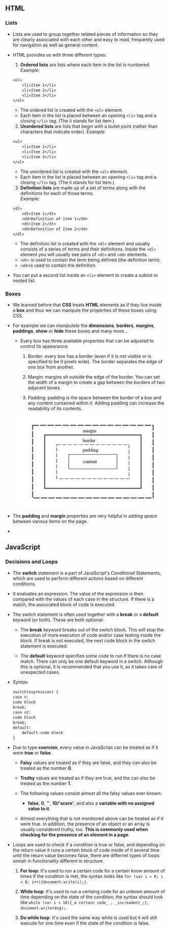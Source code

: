 ## HTML  

### Lists  

* Lists are used to group together related pieces of information so they are clearly associated with each other and easy to read, frequently used for navigation as well as general content.

* HTML provides us with three different types:

  1. **Ordered lists** are lists where each item in the list is numbered.  
    *Example:*
    ```
    <ol>
        <li>Item 1</li>
        <li>Item 2</li>
        <li>Item 3</li>
    </ol>

    ```  
     * The ordered list is created with the `<ol>` element.
     * Each item in the list is placed between an opening `<li>` tag and a closing `</li>` tag. (The li stands for list item.)


  2. **Unordered lists** are lists that begin with a bullet point (rather than characters that indicate order).
    *Example:* 
    ```
    <ul>
        <li>Item 1</li>
        <li>Item 2</li>
        <li>Item 3</li>
    </ul>
    
    ```  
     * The unordered list is created with the `<ul>` element.
     * Each item in the list is placed between an opening `<li>` tag and a closing `</li>` tag. (The li stands for list item.)


  3. **Definition lists** are made up of a set of terms along with the definitions for each of those terms.  
    *Example:*  
    ```
    <dl>
        <dt>Item 1</dt>
        <dd>Definition of item 1</dd>
        <dt>Item 2</dt>
        <dd>Defenition of Item 2</dd>
    </dl>
    
    ```  
     * The definition list is created with the `<dl>` element and usually consists of a series of terms and their definitions. Inside the `<dl>` element you will usually see pairs of `<dt>` and `<dd>` elements. 
     * `<dt>` is used to contain the term being defined (the definition term).
     * `<dd>`is used to contain the definition.  

* You can put a second list inside an `<li>` element to create a sublist or nested list.  


### Boxes  

* We learned before that **CSS** treats **HTML** elements as if they live inside a **box** and thux we can manipule the properties of these boxes using CSS.  

* For example we can *manipulate* the **dimensions**, **borders**, **margins**, **paddings**, **show** or **hide** these boxes and many more... 

  * Every box has three available properties that can be adjusted to control its appearance:

    1. Border: every box has a border (even if it is not visible or is specified to be 0 pixels wide). The border separates the edge of one box from another.

    2. Margin: margins sit outside the edge of the border. You can set the width of a margin to create a gap between the borders of two adjacent boxes.

    3. Padding: padding is the space between the border of a box and any content contained within it. Adding padding can increase the readability of its contents. 

    ![IMG](box-model.png)  

* The **padding** and **margin** properties are very helpful in adding *space* between various items on the page.

* 

## JavaScript  

### Decisions and Loops

* The **switch** statement is a part of JavaScript's *Conditional* Statements, which are used to perform different actions based on different conditions.  

* It evaluates an expression. The value of the expression is then compared with the values of each case in the structure. If there is a match, the associated block of code is executed.  

* The switch statement is often used together with a **break** or a **default** keyword (or both). These are both optional:

  * The **break** keyword breaks out of the switch block. This will stop the execution of more execution of code and/or case testing inside the block. If break is not executed, the next code block in the switch statement is executed.

  * The **default** keyword specifies some code to run if there is no case match. There can only be one default keyword in a switch. Although this is optional, it is recommended that you use it, as it takes care of unexpected cases.

* *Syntax:*

    ```
    switch(expression) {
    case n:
    code block
    break;
    case n2:
    code block
    break;
    default:
        default-code block
    }

    ```  

* Due to type **coercion**, every value in JavaScript can be treated as if it were **true** or **false**.  

  * **Falsy** values are treated as if they are false, and they can also be treated as the number **0**.  

  * **Truthy** values are treated as if they are true, and the can also be treated as the number **1**.

  * The following values consist almost all the falsy values ever known:
    
    * **false**, **0**, **''**, **10/'score'**, and also a **variable with no assigned value to it**.  

  * Almost everything that is not mentioned above can be treated as if it were true. In addition, the presence of an object or an array is usually considered truthy, too. **This is commonly used when checking for the presence of an element in a page**.  


* Loops are used to check if a condition is true or false, and depending on the return value it runs a certain block of code inside of it several time until the return value becomes false, there are differnet types of loops simialr in functionality different in structure.

  1. **For loop**: It's used to run a certain code for a certain know amount of times if the condition is met, the syntax looks like `for (var i = 0; i < 0; i++){document.write(i);}`.

  2. **While loop**: It's used to run a certaing code for an unkown amount of time depending on the state of the condition, the syntax should look like `while (var i < 10){_a certain code_ , _increament_;}, document.write(msg);`.
    
  3. **Do while loop**: It's used the same way while is used but it will still execute for one time even if the state of the condition is false.

